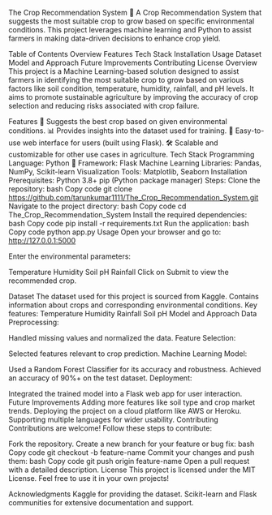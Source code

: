 The Crop Recommendation System 🌾
A Crop Recommendation System that suggests the most suitable crop to grow based on specific environmental conditions. This project leverages machine learning and Python to assist farmers in making data-driven decisions to enhance crop yield.

Table of Contents
Overview
Features
Tech Stack
Installation
Usage
Dataset
Model and Approach
Future Improvements
Contributing
License
Overview
This project is a Machine Learning-based solution designed to assist farmers in identifying the most suitable crop to grow based on various factors like soil condition, temperature, humidity, rainfall, and pH levels. It aims to promote sustainable agriculture by improving the accuracy of crop selection and reducing risks associated with crop failure.

Features
🌱 Suggests the best crop based on given environmental conditions.
📊 Provides insights into the dataset used for training.
🚀 Easy-to-use web interface for users (built using Flask).
🛠️ Scalable and customizable for other use cases in agriculture.
Tech Stack
Programming Language: Python 🐍
Framework: Flask
Machine Learning Libraries: Pandas, NumPy, Scikit-learn
Visualization Tools: Matplotlib, Seaborn
Installation
Prerequisites:
Python 3.8+
pip (Python package manager)
Steps:
Clone the repository:
bash
Copy code
git clone https://github.com/tarunkumar1111/The_Crop_Recommendation_System.git
Navigate to the project directory:
bash
Copy code
cd The_Crop_Recommendation_System
Install the required dependencies:
bash
Copy code
pip install -r requirements.txt
Run the application:
bash
Copy code
python app.py
Usage
Open your browser and go to:
http://127.0.0.1:5000

Enter the environmental parameters:

Temperature
Humidity
Soil pH
Rainfall
Click on Submit to view the recommended crop.

Dataset
The dataset used for this project is sourced from Kaggle.
Contains information about crops and corresponding environmental conditions.
Key features:
Temperature
Humidity
Rainfall
Soil pH
Model and Approach
Data Preprocessing:

Handled missing values and normalized the data.
Feature Selection:

Selected features relevant to crop prediction.
Machine Learning Model:

Used a Random Forest Classifier for its accuracy and robustness.
Achieved an accuracy of 90%+ on the test dataset.
Deployment:

Integrated the trained model into a Flask web app for user interaction.
Future Improvements
Adding more features like soil type and crop market trends.
Deploying the project on a cloud platform like AWS or Heroku.
Supporting multiple languages for wider usability.
Contributing
Contributions are welcome! Follow these steps to contribute:

Fork the repository.
Create a new branch for your feature or bug fix:
bash
Copy code
git checkout -b feature-name
Commit your changes and push them:
bash
Copy code
git push origin feature-name
Open a pull request with a detailed description.
License
This project is licensed under the MIT License. Feel free to use it in your own projects!

Acknowledgments
Kaggle for providing the dataset.
Scikit-learn and Flask communities for extensive documentation and support.

